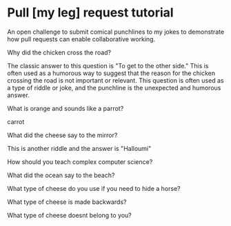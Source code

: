 # Pull [my leg] request tutorial
An open challenge to submit comical punchlines to my jokes to demonstrate how pull requests can enable collaborative working. 

Why did the chicken cross the road? 

The classic answer to this question is "To get to the other side." This is often used as a humorous way to suggest that the reason for the chicken crossing the road is not important or relevant. This question is often used as a type of riddle or joke, and the punchline is the unexpected and humorous answer.

What is orange and sounds like a parrot? 

carrot 

What did the cheese say to the mirror? 

This is another riddle and the answer is "Halloumi"

How should you teach complex computer science? 

What did the ocean say to the beach?

What type of cheese do you use if you need to hide a horse?

What type of cheese is made backwards?

What type of cheese doesnt belong to you?

